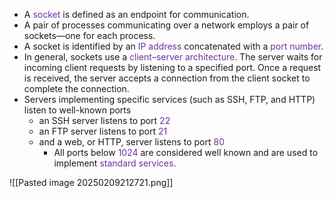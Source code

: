 - A <span style="color:rgb(112, 48, 160)">socket</span> is defined as an endpoint for communication.
- A pair of processes communicating over a network employs a pair of sockets—one for each process. 
- A socket is identified by an <span style="color:rgb(112, 48, 160)">IP address</span> concatenated with a<span style="color:rgb(112, 48, 160)"> port number</span>.
- In general, sockets use a <span style="color:rgb(112, 48, 160)">client–server architecture</span>. The server waits for incoming client requests by listening to a specified port. Once a request is received, the server accepts a connection from the client socket to complete the connection. 
- Servers implementing specific services (such as SSH, FTP, and HTTP) listen to well-known ports 
	- an SSH server listens to port <span style="color:rgb(112, 48, 160)">22</span>
	- an FTP server listens to port <span style="color:rgb(112, 48, 160)">21</span>
	- and a web, or HTTP, server listens to port <span style="color:rgb(112, 48, 160)">80</span> 
		- All ports below <span style="color:rgb(112, 48, 160)">1024</span> are considered well known and are used to implement <span style="color:rgb(112, 48, 160)">standard services</span>.


![[Pasted image 20250209212721.png]]